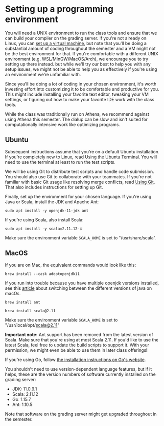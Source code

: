 # Setting up a programming environment

You will need a UNIX environment to run the class tools and ensure that we can build your compiler on the grading server. If you're not already on Linux, you can [set up a virtual machine](vm.md), but note that you'll be doing a substantial amount of coding throughout the semester and a VM might not be the best environment for that. If you're comfortable with a different UNIX environment (e.g. WSL/MinGW/MacOS/Arch), we encourage you to try setting up there instead. but while we'll try our best to help you with any setup issues, we might not be able to help you as effectively if you're using an environment we're unfamiliar with.

Since you'll be doing a lot of coding in your chosen environment, it's worth investing effort into customizing it to be comfortable and productive for you. This might include installing your favorite text editor, tweaking your VM settings, or figuring out how to make your favorite IDE work with the class tools.

While the class was traditionally run on Athena, we recommend against using Athena this semester. The dialup can be slow and isn't suited for computationally intensive work like optimizing programs.

## Ubuntu
Subsequent instructions assume that you're on a default Ubuntu installation. If you're completely new to Linux, read [Using the Ubuntu Terminal](cmd.md). You will need to use the terminal at least to run the test scripts.

We will be using Git to distribute test scripts and handle code submission. You should also use Git to collaborate with your teammates. If you're not familiar with basic Git usage like resolving merge conflicts, read [Using Git](git.md). That also includes instructions for setting up Git.

Finally, set up the environment for your chosen language. If you're using Java or Scala, install the JDK and Apache Ant:

```
sudo apt install -y openjdk-11-jdk ant
```

If you're using Scala, also install Scala:

```
sudo apt install -y scala=2.11.12-4
```

Make sure the environment variable `SCALA_HOME` is set to "/usr/share/scala".

## MacOS
If you are on Mac, the equivalent commands would look like this:

```
brew install --cask adoptopenjdk11
```
If you run into trouble because you have multiple openjdk versions installed, see this [article](https://medium.com/@devkosal/switching-java-jdk-versions-on-macos-80bc868e686a) about switching between the different versions of java on macOs.

```
brew install ant
```

```
brew install scala@2.11
```
Make sure the environment variable `SCALA_HOME` is set to "/usr/local/opt/scala@2.11"

**Important note:** Ant support has been removed from the latest version of Scala. Make sure that you're using at most Scala 2.11. If you'd like to use the latest Scala, feel free to update the build scripts to support it. With your permission, we might even be able to use them in later class offerings!

If you're using Go, follow [the installation instructions on Go's website](https://golang.org/doc/install).

You shouldn't need to use version-dependent language features, but if it helps, these are the version numbers of software currently installed on the grading server:

- JDK: 11.0.9.1
- Scala: 2.11.12
- Go: 1.15.7
- Ant: 1.10.5

Note that software on the grading server might get upgraded throughout in the semester.

